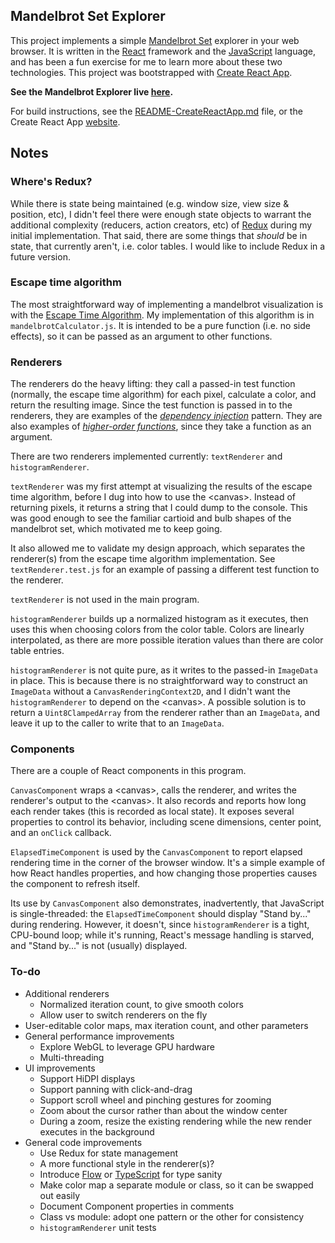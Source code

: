 ## Mandelbrot Set Explorer
This project implements a simple [Mandelbrot Set](https://en.wikipedia.org/wiki/Mandelbrot_set) explorer in your web browser. It is written in the [React](https://facebook.github.io/react/) framework and the [JavaScript](https://developer.mozilla.org/en-US/docs/Web/JavaScript) language, and has been a fun exercise for me to learn more about these two technologies. This project was bootstrapped with [Create React App](https://github.com/facebookincubator/create-react-app).

**See the Mandelbrot Explorer live [here](http://www.eengstro.com).**

For build instructions, see the [README-CreateReactApp.md](README-CreateReactApp.md) file, or the Create React App [website](https://github.com/facebookincubator/create-react-app).

## Notes

### Where's Redux?
While there is state being maintained (e.g. window size, view size & position, etc), I didn't feel there were enough state objects to warrant the additional complexity (reducers, action creators, etc) of [Redux](http://redux.js.org/) during my initial implementation. That said, there are some things that *should* be in state, that currently aren't, i.e. color tables. I would like to include Redux in a future version.

### Escape time algorithm
The most straightforward way of implementing a mandelbrot visualization is with the [Escape Time Algorithm](https://en.wikipedia.org/wiki/Mandelbrot_set#Escape_time_algorithm). My implementation of this algorithm is in `mandelbrotCalculator.js`. It is intended to be a pure function (i.e. no side effects), so it can be passed as an argument to other functions. 

### Renderers
The renderers do the heavy lifting: they call a passed-in test function (normally, the escape time algorithm) for each pixel, calculate a color, and return the resulting image. Since the test function is passed in to the renderers, they are examples of the *[dependency injection](https://en.wikipedia.org/wiki/Dependency_injection)* pattern. They are also examples of *[higher-order functions](https://en.wikipedia.org/wiki/Higher-order_function)*, since they take a function as an argument.

There are two renderers implemented currently: `textRenderer` and `histogramRenderer`.

`textRenderer` was my first attempt at visualizing the results of the escape time algorithm, before I dug into how to use the \<canvas>. Instead of returning pixels, it returns a string that I could dump to the console. This was good enough to see the familiar cartioid and bulb shapes of the mandelbrot set, which motivated me to keep going. 

It also allowed me to validate my design approach, which separates the renderer(s) from the escape time algorithm implementation. See `textRenderer.test.js` for an example of passing a different test function to the renderer.

`textRenderer` is not used in the main program.

`histogramRenderer` builds up a normalized histogram as it executes, then uses this when choosing colors from the color table. Colors are linearly interpolated, as there are more possible iteration values than there are color table entries.

`histogramRenderer` is not quite pure, as it writes to the passed-in `ImageData` in place. This is because there is no straightforward way to construct an `ImageData` without a `CanvasRenderingContext2D`, and I didn't want the `histogramRenderer` to depend on the \<canvas>. A possible solution is to return a `Uint8ClampedArray` from the renderer rather than an `ImageData`, and leave it up to the caller to write that to an `ImageData`.

### Components
There are a couple of React components in this program. 

`CanvasComponent` wraps a \<canvas>, calls the renderer, and writes the renderer's output to the \<canvas>. It also records and reports how long each render takes (this is recorded as local state). It exposes several properties to control its behavior, including scene dimensions, center point, and an `onClick` callback.

`ElapsedTimeComponent` is used by the `CanvasComponent` to report elapsed rendering time in the corner of the browser window. It's a simple example of how React handles properties, and how changing those properties causes the component to refresh itself.

Its use by `CanvasComponent` also demonstrates, inadvertently, that JavaScript is single-threaded: the `ElapsedTimeComponent` should display "Stand by..." during rendering. However, it doesn't, since `histogramRenderer` is a tight, CPU-bound loop; while it's running, React's message handling is starved, and "Stand by..." is not (usually) displayed.

### To-do
- Additional renderers
  - Normalized iteration count, to give smooth colors
  - Allow user to switch renderers on the fly
- User-editable color maps, max iteration count, and other parameters
- General performance improvements
  - Explore WebGL to leverage GPU hardware
  - Multi-threading
- UI improvements
  - Support HiDPI displays
  - Support panning with click-and-drag
  - Support scroll wheel and pinching gestures for zooming
  - Zoom about the cursor rather than about the window center
  - During a zoom, resize the existing rendering while the new render executes in the background
- General code improvements
  - Use Redux for state management
  - A more functional style in the renderer(s)?
  - Introduce [Flow](https://flow.org) or [TypeScript](https://www.typescriptlang.org) for type sanity
  - Make color map a separate module or class, so it can be swapped out easily
  - Document Component properties in comments
  - Class vs module: adopt one pattern or the other for consistency
  - `histogramRenderer` unit tests

